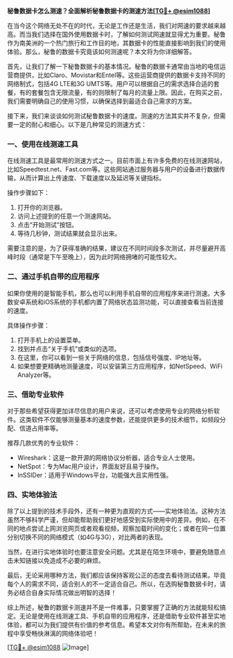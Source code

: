 **秘鲁数据卡怎么测速？全面解析秘鲁数据卡的测速方法[[TG💪+ @esim1088](https://t.me/s/esim1088)]**

在当今这个网络无处不在的时代，无论是工作还是生活，我们对网速的要求越来越高。而当我们选择在国外使用数据卡时，了解如何测试网速就显得尤为重要。秘鲁作为南美洲的一个热门旅行和工作目的地，其数据卡的性能直接影响到我们的使用体验。那么，秘鲁的数据卡究竟该如何测速呢？本文将为你详细解答。

首先，让我们了解一下秘鲁数据卡的基本情况。秘鲁的数据卡通常由当地的电信运营商提供，比如Claro、Movistar和Entel等。这些运营商提供的数据卡支持不同的网络制式，包括4G LTE和3G UMTS等。用户可以根据自己的需求选择合适的套餐，有的套餐包含无限流量，有的则限制了每月的流量上限。因此，在购买之前，我们需要明确自己的使用习惯，以确保选择到最适合自己需求的方案。

接下来，我们来谈谈如何测试秘鲁数据卡的速度。测速的方法其实并不复杂，但需要一定的耐心和细心。以下是几种常见的测速方式：

### 一、使用在线测速工具

在线测速工具是最常用的测速方式之一。目前市面上有许多免费的在线测速网站，比如Speedtest.net、Fast.com等。这些网站通过服务器与用户的设备进行数据传输，从而计算出上传速度、下载速度以及延迟等关键指标。

操作步骤如下：
1. 打开你的浏览器。
2. 访问上述提到的任意一个测速网站。
3. 点击“开始测试”按钮。
4. 等待几秒钟，测试结果就会显示出来。

需要注意的是，为了获得准确的结果，建议在不同时间段多次测试，并尽量避开高峰时段（通常是下午至晚上），因为此时网络拥堵的可能性较大。

### 二、通过手机自带的应用程序

如果你使用的是智能手机，那么也可以利用手机自带的应用程序来进行测速。大多数安卓系统和iOS系统的手机都内置了网络状态监测功能，可以直接查看当前连接的速度。

具体操作步骤：
1. 打开手机上的设置菜单。
2. 找到并点击“关于手机”或类似的选项。
3. 在这里，你可以看到一些关于网络的信息，包括信号强度、IP地址等。
4. 如果想要更精确地测量速度，可以安装第三方应用程序，如NetSpeed、WiFi Analyzer等。

### 三、借助专业软件

对于那些希望获得更加详尽信息的用户来说，还可以考虑使用专业的网络分析软件。这类软件不仅能够测量基本的速度参数，还能提供更多的技术细节，如频段分配、信道占用率等。

推荐几款优秀的专业软件：
- Wireshark：这是一款开源的网络协议分析器，适合专业人士使用。
- NetSpot：专为Mac用户设计，界面友好且易于操作。
- InSSIDer：适用于Windows平台，功能强大且实用性强。

### 四、实地体验法

除了以上提到的技术手段外，还有一种更为直观的方式——实地体验法。这种方法虽然不够科学严谨，但却能帮助我们更好地感受到实际使用中的差异。例如，在不同的地点尝试上网浏览网页或者观看视频，观察加载时间的变化；或者在同一位置分别切换不同的网络模式（如4G与3G），对比两者的表现。

当然，在进行实地体验时也要注意安全问题。尤其是在陌生环境中，要避免随意点击未知链接以免造成不必要的麻烦。

最后，无论采用哪种方法，我们都应该保持客观公正的态度去看待测试结果。毕竟每个人的需求不同，适合别人的不一定适合自己。所以，在选购秘鲁数据卡时，请务必结合自身实际情况做出明智的选择！

综上所述，秘鲁的数据卡测速并不是一件难事，只要掌握了正确的方法就能轻松搞定。无论是使用在线测速工具、手机自带的应用程序，还是借助专业软件甚至实地体验，都可以为我们提供有价值的参考信息。希望本文对你有所帮助，在未来的旅程中享受畅快淋漓的网络体验吧！

[[TG💪+ @esim1088](https://t.me/s/esim1088) ![Image](https://i.postimg.cc/4NQfJmqS/Snipaste-2025-05-13-00-14-12.png)]